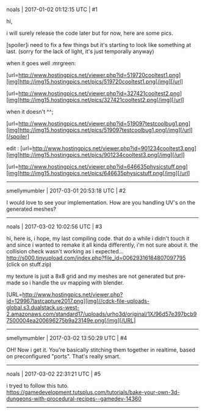 noals | 2017-01-02 01:12:15 UTC | #1

hi,

i will surely release the code later but for now, here are some pics.

[spoiler]i need to fix a few things but it's starting to look like something at last.
(sorry for the lack of light, it's just temporally anyway)

when it goes well  :mrgreen: 

[url=http://www.hostingpics.net/viewer.php?id=519720cooltest1.png][img]http://img15.hostingpics.net/pics/519720cooltest1.png[/img][/url]

[url=http://www.hostingpics.net/viewer.php?id=327421cooltest2.png][img]http://img15.hostingpics.net/pics/327421cooltest2.png[/img][/url]


when it doesn't ^^;

[url=http://www.hostingpics.net/viewer.php?id=519097testcoolbug1.png][img]http://img15.hostingpics.net/pics/519097testcoolbug1.png[/img][/url][/spoiler]


edit :
[url=http://www.hostingpics.net/viewer.php?id=901234cooltest3.png][img]http://img15.hostingpics.net/pics/901234cooltest3.png[/img][/url]

[url=http://www.hostingpics.net/viewer.php?id=646635physicstuff.png][img]http://img15.hostingpics.net/pics/646635physicstuff.png[/img][/url]

-------------------------

smellymumbler | 2017-03-01 20:53:18 UTC | #2

I would love to see your implementation. How are you handling UV's on the generated meshes?

-------------------------

noals | 2017-03-02 10:02:56 UTC | #3

hi,
here is, i hope, my last compiling code. that do a while i didn't touch it and since i wanted to remake it all kinda differently, i'm not sure about it. the collision check wasn't working as i expected... 
http://s000.tinyupload.com/index.php?file_id=00629316184807097795 (click on stuff.zip)

my texture is just a 8x8 grid and my meshes are not generated but pre-made so i handle the uv mapping with blender.

[URL=http://www.hostingpics.net/viewer.php?id=129967lastcapture2017.png][img]//cdck-file-uploads-global.s3.dualstack.us-west-2.amazonaws.com/standard17/uploads/urho3d/original/1X/96d57e397bcb97500004ea200696275b9a23149e.png[/img][/URL]

-------------------------

smellymumbler | 2017-03-02 13:50:29 UTC | #4

OH! Now i get it. You're basically stitching them together in realtime, based on preconfigured "ports". That's really smart.

-------------------------

noals | 2017-03-02 22:31:21 UTC | #5

i tryed to follow this tuto.
https://gamedevelopment.tutsplus.com/tutorials/bake-your-own-3d-dungeons-with-procedural-recipes--gamedev-14360

-------------------------

